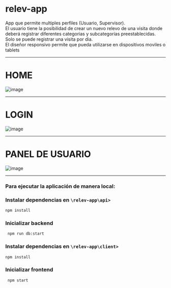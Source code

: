 # relev-app

App que permite multiples perfiles (Usuario, Supervisor). <br/>
El usuario tiene la posibilidad de crear un nuevo relevo de una visita donde deberá registrar diferentes categorias y subcategorías preestablecidas.<br/>
Solo se puede registrar una visita por dia.<br/>
El diseñor responsivo permite que pueda utilizarse en dispositivos moviles o tablets <br/>


---

# HOME <br/>
![image](https://user-images.githubusercontent.com/80003324/210293581-5d0c4a15-2609-4c47-82e6-c5866b3cea59.png)

---

# LOGIN<br/>
![image](https://user-images.githubusercontent.com/80003324/210293620-7f06ac72-113e-4e4f-a4a5-13b962397d6b.png)

---

# PANEL DE USUARIO<br/>
![image](https://user-images.githubusercontent.com/80003324/210293711-f38e6363-cc47-43dd-bbe4-8aa97d1565ce.png)


---
<h3>Para ejecutar la aplicación de manera local:</h3>

### Instalar dependencias en ```\relev-app\api>```

```
npm install
```

### Inicializar backend

```
 npm run db:start
```

### Instalar dependencias en ```\relev-app\client>```

```
npm install
```

### Inicializar frontend

```
 npm start
```
